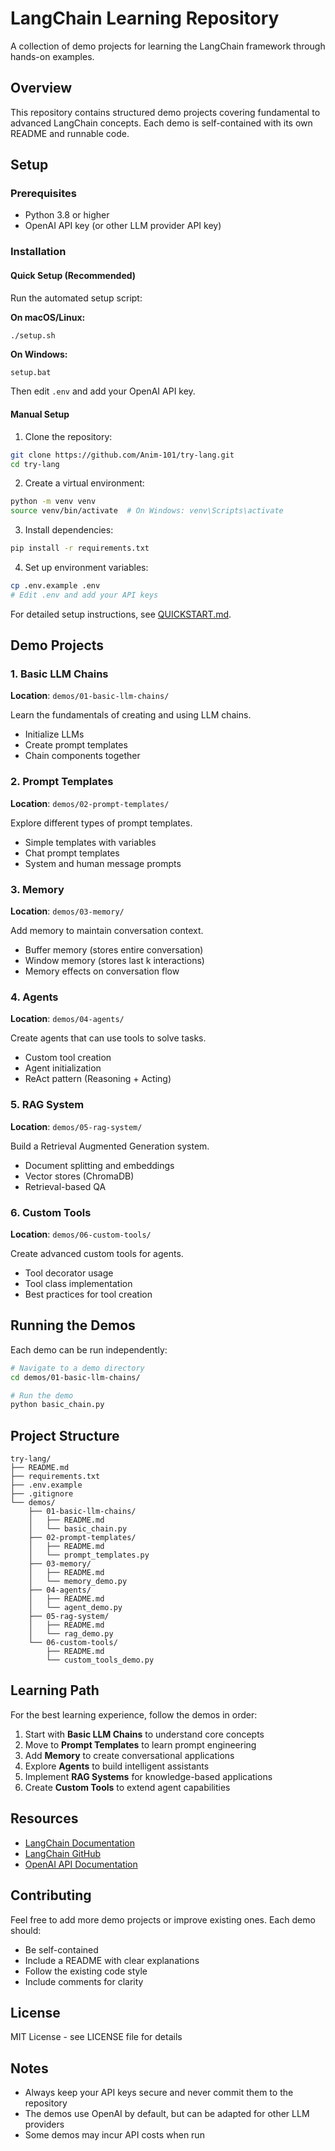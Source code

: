 # LangChain Learning Repository

A collection of demo projects for learning the LangChain framework through hands-on examples.

## Overview

This repository contains structured demo projects covering fundamental to advanced LangChain concepts. Each demo is self-contained with its own README and runnable code.

## Setup

### Prerequisites
- Python 3.8 or higher
- OpenAI API key (or other LLM provider API key)

### Installation

#### Quick Setup (Recommended)

Run the automated setup script:

**On macOS/Linux:**
```bash
./setup.sh
```

**On Windows:**
```batch
setup.bat
```

Then edit `.env` and add your OpenAI API key.

#### Manual Setup

1. Clone the repository:
```bash
git clone https://github.com/Anim-101/try-lang.git
cd try-lang
```

2. Create a virtual environment:
```bash
python -m venv venv
source venv/bin/activate  # On Windows: venv\Scripts\activate
```

3. Install dependencies:
```bash
pip install -r requirements.txt
```

4. Set up environment variables:
```bash
cp .env.example .env
# Edit .env and add your API keys
```

For detailed setup instructions, see [QUICKSTART.md](QUICKSTART.md).

## Demo Projects

### 1. Basic LLM Chains
**Location**: `demos/01-basic-llm-chains/`

Learn the fundamentals of creating and using LLM chains.
- Initialize LLMs
- Create prompt templates
- Chain components together

### 2. Prompt Templates
**Location**: `demos/02-prompt-templates/`

Explore different types of prompt templates.
- Simple templates with variables
- Chat prompt templates
- System and human message prompts

### 3. Memory
**Location**: `demos/03-memory/`

Add memory to maintain conversation context.
- Buffer memory (stores entire conversation)
- Window memory (stores last k interactions)
- Memory effects on conversation flow

### 4. Agents
**Location**: `demos/04-agents/`

Create agents that can use tools to solve tasks.
- Custom tool creation
- Agent initialization
- ReAct pattern (Reasoning + Acting)

### 5. RAG System
**Location**: `demos/05-rag-system/`

Build a Retrieval Augmented Generation system.
- Document splitting and embeddings
- Vector stores (ChromaDB)
- Retrieval-based QA

### 6. Custom Tools
**Location**: `demos/06-custom-tools/`

Create advanced custom tools for agents.
- Tool decorator usage
- Tool class implementation
- Best practices for tool creation

## Running the Demos

Each demo can be run independently:

```bash
# Navigate to a demo directory
cd demos/01-basic-llm-chains/

# Run the demo
python basic_chain.py
```

## Project Structure

```
try-lang/
├── README.md
├── requirements.txt
├── .env.example
├── .gitignore
└── demos/
    ├── 01-basic-llm-chains/
    │   ├── README.md
    │   └── basic_chain.py
    ├── 02-prompt-templates/
    │   ├── README.md
    │   └── prompt_templates.py
    ├── 03-memory/
    │   ├── README.md
    │   └── memory_demo.py
    ├── 04-agents/
    │   ├── README.md
    │   └── agent_demo.py
    ├── 05-rag-system/
    │   ├── README.md
    │   └── rag_demo.py
    └── 06-custom-tools/
        ├── README.md
        └── custom_tools_demo.py
```

## Learning Path

For the best learning experience, follow the demos in order:

1. Start with **Basic LLM Chains** to understand core concepts
2. Move to **Prompt Templates** to learn prompt engineering
3. Add **Memory** to create conversational applications
4. Explore **Agents** to build intelligent assistants
5. Implement **RAG Systems** for knowledge-based applications
6. Create **Custom Tools** to extend agent capabilities

## Resources

- [LangChain Documentation](https://python.langchain.com/)
- [LangChain GitHub](https://github.com/langchain-ai/langchain)
- [OpenAI API Documentation](https://platform.openai.com/docs)

## Contributing

Feel free to add more demo projects or improve existing ones. Each demo should:
- Be self-contained
- Include a README with clear explanations
- Follow the existing code style
- Include comments for clarity

## License

MIT License - see LICENSE file for details

## Notes

- Always keep your API keys secure and never commit them to the repository
- The demos use OpenAI by default, but can be adapted for other LLM providers
- Some demos may incur API costs when run
